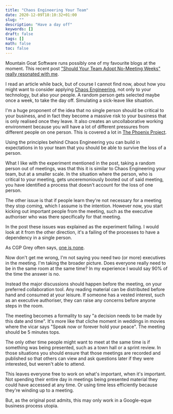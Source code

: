 ```yaml
---
title: "Chaos Engineering Your Team"
date: 2020-12-09T18:10:32+01:00
slug: ""
description: "Have a day off"
keywords: []
draft: false
tags: []
math: false
toc: false
---
```


Mountain Goat Software runs possibly one of my favourite blogs at the moment. This recent post ["Should Your Team Adopt No-Meeting Weeks" really resonated with me](https://www.mountaingoatsoftware.com/blog/should-your-team-adopt-no-meeting-weeks).

<!--alex ignore of-course-->
I read an article while back, but of course I cannot find now, about how you might want to consider applying [Chaos Engineering](https://en.wikipedia.org/wiki/Chaos_engineering), not only to your technology, but also your people. A random person gets selected maybe once a week, to take the day off. Simulating a sick-leave like situation.

I'm a huge proponent of the idea that no single person should be critical to your business, and in fact they become a massive risk to your business that is only realised once they leave. It also creates an uncollaborative working environment because you will have a lot of different pressures from different people on one person. This is covered a lot in [The Phoenix Project](https://www.amazon.co.uk/Phoenix-Project-DevOps-Helping-Business-ebook/dp/B00AZRBLHO).

Using the principles behind Chaos Engineering you can build in expectations in to your team that you should be able to survive the loss of a person.

What I like with the experiment mentioned in the post, taking a random person out of meetings, was that this it is similar to Chaos Engineering your team, but at a smaller scale. In the situation where the person, who is critical to your meeting, gets unceremoniously booted out of said meeting, you have identified a process that doesn't account for the loss of one person.

The other issue is that if people learn they're not necessary for a meeting they stop coming, which I assume is the intention. However now, you start kicking out important people from the meeting, such as the executive authoriser who was there specifically for that meeting.

In the post these issues was explained as the experiment failing. I would look at it from the other direction, it's a failing of the processes to have a dependency in a single person.

As CGP Grey often says, [one is none](https://youtu.be/boezS4C_MFc).

Now don't get me wrong, I'm not saying you need two (or more) executives in the meeting. I'm taking the broader picture. Does everyone really need to be in the same room at the same time? In my experience I would say 90% of the time the answer is no.

Instead the major discussions should happen before the meeting, on your preferred collaboration tool. Any reading material can be distributed before hand and consumed at your leisure. If someone has a vested interest, such as an executive authoriser, they can raise any concerns before anyone steps in the room.

The meeting becomes a formality to say "a decision needs to be made by this date and time". It's more like that cliche moment in weddings in movies where the vicar says "Speak now or forever hold your peace". The meeting should be 5 minutes tops.

The only other time people might want to meet at the same time is if something was being presented, such as a town hall or a sprint review. In those situations you should ensure that those meetings are recorded and published so that others can view and ask questions later if they were interested, but weren't able to attend.

This leaves everyone free to work on what's important, when it's important. Not spending their entire day in meetings being presented material they could have accessed at any time. Or using time less efficiently because they're winding up to a meeting.

But, as the original post admits, this may only work in a Google-eque business process utopia.
